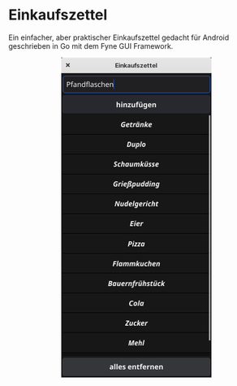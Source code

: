 # Einkaufszettel
Ein einfacher, aber praktischer Einkaufszettel gedacht für Android geschrieben in Go mit dem Fyne GUI Framework.
<p align="center"><img src="screenshot.png" alt="Screenshot"></p>
